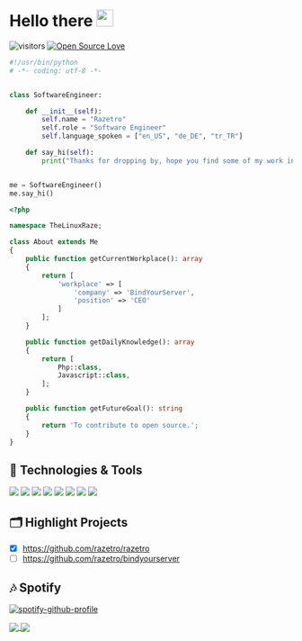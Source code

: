 # Hello there <img src="https://raw.githubusercontent.com/MartinHeinz/MartinHeinz/master/wave.gif" width="30px">

![visitors](https://visitor-badge.laobi.icu/badge?page_id=razetro.razetro)
[![Open Source Love](https://badges.frapsoft.com/os/v1/open-source.svg?v=102)](https://github.com/ellerbrock/open-source-badge/)

```python
#!/usr/bin/python
# -*- coding: utf-8 -*-


class SoftwareEngineer:

    def __init__(self):
        self.name = "Razetro"
        self.role = "Software Engineer"
        self.language_spoken = ["en_US", "de_DE", "tr_TR"]

    def say_hi(self):
        print("Thanks for dropping by, hope you find some of my work interesting.")


me = SoftwareEngineer()
me.say_hi()
```

```php
<?php

namespace TheLinuxRaze;

class About extends Me
{
    public function getCurrentWorkplace(): array
    {
        return [
            'workplace' => [
                'company' => 'BindYourServer',
                'position' => 'CEO'         
            ]
        ];
    }

    public function getDailyKnowledge(): array
    {
        return [
            Php::class,
            Javascript::class,
        ];
    }

    public function getFutureGoal(): string
    {
        return 'To contribute to open source.';
    }
}
```

## 🔧 Technologies & Tools

![](https://img.shields.io/badge/OS-Linux-informational?style=flat&logo=linux&logoColor=white&color=6aa6f8)
![](https://img.shields.io/badge/Editor-VS_Code-informational?style=flat&logo=visual-studio-code&logoColor=white&color=6aa6f8)
![](https://img.shields.io/badge/Code-Python-informational?style=flat&logo=python&logoColor=white&color=6aa6f8)
![](https://img.shields.io/badge/Code-JavaScript-informational?style=flat&logo=javascript&logoColor=white&color=6aa6f8)
![](https://img.shields.io/badge/Code-Golang-informational?style=flat&logo=go&logoColor=white&color=6aa6f8)
![](https://img.shields.io/badge/Code-React-informational?style=flat&logo=react&logoColor=white&color=6aa6f8)
![](https://img.shields.io/badge/Shell-Bash-informational?style=flat&logo=gnu-bash&logoColor=white&color=6aa6f8)
![](https://img.shields.io/badge/Tools-Docker-informational?style=flat&logo=docker&logoColor=white&color=6aa6f8)

## 🗂️ Highlight Projects
- [x] https://github.com/razetro/razetro
- [ ] https://github.com/razetro/bindyourserver

## 🎶 Spotify
[![spotify-github-profile](https://spotify-github-profile.vercel.app/api/view?uid=31jcsv2krcbumn2isttz3hm47y5i&cover_image=true&theme=natemoo-re&bar_color=1ed760&bar_color_cover=false)](https://github.com/kittinan/spotify-github-profile)

<a href="https://github.com/anuraghazra/github-readme-stats">
  <img align="center" src="https://github-readme-stats.vercel.app/api/pin/?username=anuraghazra&repo=github-readme-stats" />
</a>
<a href="https://github.com/anuraghazra/convoychat">
  <img align="center" src="https://github-readme-stats.vercel.app/api/pin/?username=anuraghazra&repo=convoychat" />
</a
